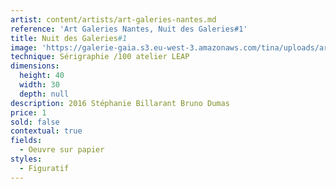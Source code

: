 ```yaml
---
artist: content/artists/art-galeries-nantes.md
reference: 'Art Galeries Nantes, Nuit des Galeries#1'
title: Nuit des Galeries#1
image: 'https://galerie-gaia.s3.eu-west-3.amazonaws.com/tina/uploads/art-galeries-nantes/nuit-des-galeries1.jpg'
technique: Sérigraphie /100 atelier LEAP
dimensions:
  height: 40
  width: 30
  depth: null
description: 2016 Stéphanie Billarant Bruno Dumas
price: 1
sold: false
contextual: true
fields:
  - Oeuvre sur papier
styles:
  - Figuratif
---
```


